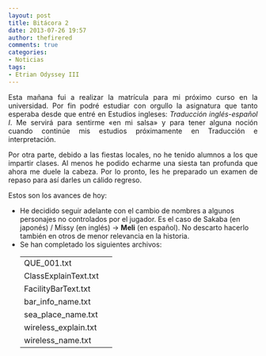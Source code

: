 ```yaml
---
layout: post
title: Bitácora 2
date: 2013-07-26 19:57
author: thefirered
comments: true
categories: 
- Noticias
tags:
- Etrian Odyssey III
---
```

<p style="text-align:justify;">Esta mañana fui a realizar la matrícula para mi próximo curso en la universidad. Por fin podré estudiar con orgullo la asignatura que tanto esperaba desde que entré en Estudios ingleses: <em>Traducción inglés-español I</em>. Me servirá para sentirme «en mi salsa» y para tener alguna noción cuando continúe mis estudios próximamente en Traducción e interpretación.</p>
<p style="text-align:justify;">Por otra parte, debido a las fiestas locales, no he tenido alumnos a los que impartir clases. Al menos he podido echarme una siesta tan profunda que ahora me duele la cabeza. Por lo pronto, les he preparado un examen de repaso para así darles un cálido regreso.</p>
<p style="text-align:justify;">Estos son los avances de hoy:</p>

<ul>
	<li>He decidido seguir adelante con el cambio de nombres a algunos personajes no controlados por el jugador. Es el caso de Sakaba (en japonés) / Missy (en inglés) → <strong>Meli</strong> (en español). No descarto hacerlo también en otros de menor relevancia en la historia.</li>
	<li>Se han completado los siguientes archivos:
<table dir="ltr" cellspacing="0" cellpadding="0"><col width="186" />
<tbody>
<tr>
<td dir="ltr">QUE_001.txt</td>
</tr>
<tr>
<td dir="ltr">ClassExplainText.txt</td>
</tr>
<tr>
<td dir="ltr">FacilityBarText.txt</td>
</tr>
<tr>
<td dir="ltr">bar_info_name.txt</td>
</tr>
<tr>
<td dir="ltr">sea_place_name.txt</td>
</tr>
<tr>
<td dir="ltr">wireless_explain.txt</td>
</tr>
<tr>
<td dir="ltr">wireless_name.txt</td>
</tr>
</tbody>
</table>
</li>
</ul>

